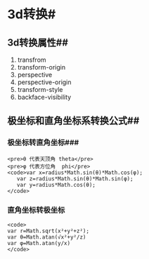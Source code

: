 # 3d转换#
## 3d转换属性##
1. transfrom
2. transform-origin
3. perspective
4. perspective-origin
5. transform-style
6. backface-visibility 
## 极坐标和直角坐标系转换公式##
### 极坐标转直角坐标###
    <pre>θ 代表天顶角 theta</pre>
    <pre>φ 代表方位角  phi</pre>
    <code>var x=radius*Math.sin(θ)*Math.cos(φ);
       var z=radius*Math.sin(θ)*Math.sin(φ);
       var y=radius*Math.cos(θ); 
    </code>
### 直角坐标转极坐标
    <code>
    var r=Math.sqrt(x²+y²+z²);
    var θ=Math.atan(√x²+y²/z)
    var φ=Math.atan(y/x)
    </code>
  